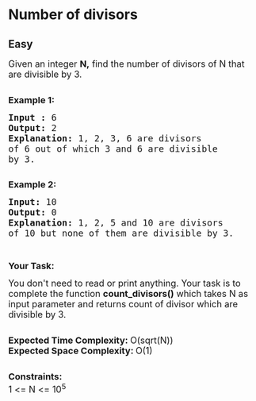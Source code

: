 # Number of divisors
## Easy
<div class="problems_problem_content__Xm_eO"><p><span style="font-size:18px">Given&nbsp;an integer <strong>N,</strong> find&nbsp;the number of divisors of N that are divisible by 3.</span><br>
&nbsp;</p>

<p><span style="font-size:18px"><strong>Example 1:</strong></span></p>

<pre><span style="font-size:18px"><strong>Input : </strong>6
<strong>Output: </strong>2
<strong>Explanation: </strong>1, 2, 3, 6 are divisors 
of 6 out of which 3 and 6 are divisible 
by 3.
</span>
</pre>

<p><span style="font-size:18px"><strong>Example 2:</strong></span></p>

<pre><span style="font-size:18px"><strong>Input: </strong>10
<strong>Output: </strong>0
<strong>Explanation: </strong>1, 2, 5 and 10 are divisors 
of 10 but none of them are divisible by 3.</span>
</pre>

<p>&nbsp;</p>

<p><span style="font-size:18px"><strong>Your Task:</strong></span></p>

<p><span style="font-size:18px">You don't need to read or print anything. Your task is to complete the function&nbsp;<strong>count_divisors()</strong>&nbsp;which takes N as input parameter and returns count of divisor which are divisible by 3.</span><br>
&nbsp;</p>

<p><span style="font-size:18px"><strong>Expected Time Complexity:&nbsp;</strong>O(sqrt(N))<br>
<strong>Expected Space Complexity: </strong>O(1)</span><br>
&nbsp;</p>

<p><span style="font-size:18px"><strong>Constraints:</strong><br>
1 &lt;= N &lt;= 10<sup>5</sup></span></p>
</div>